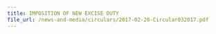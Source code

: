 ```yaml
---
title: IMPOSITION OF NEW EXCISE DUTY 
file_url: /news-and-media/circulars/2017-02-20-Circular032017.pdf
---
```

